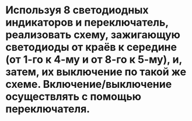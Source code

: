 # Используя 8 светодиодных индикаторов и переключатель, реализовать схему, зажигающую светодиоды от краёв к середине (от 1-го к 4-му и от 8-го к 5-му), и, затем, их выключение по такой же схеме. Включение/выключение осуществлять с помощью переключателя.
